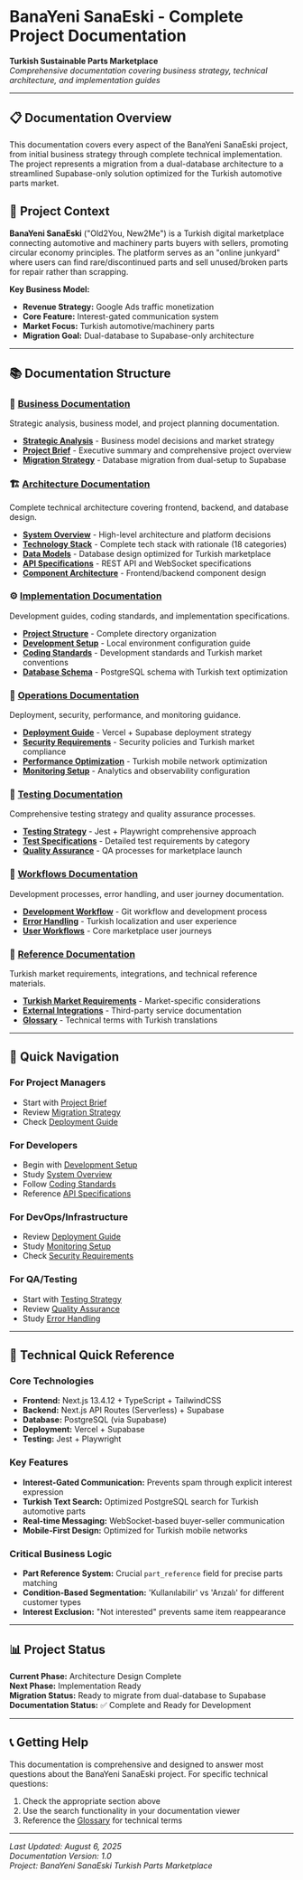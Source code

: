 # BanaYeni SanaEski - Complete Project Documentation

**Turkish Sustainable Parts Marketplace**  
*Comprehensive documentation covering business strategy, technical architecture, and implementation guides*

---

## 📋 Documentation Overview

This documentation covers every aspect of the BanaYeni SanaEski project, from initial business strategy through complete technical implementation. The project represents a migration from a dual-database architecture to a streamlined Supabase-only solution optimized for the Turkish automotive parts market.

## 🎯 Project Context

**BanaYeni SanaEski** ("Old2You, New2Me") is a Turkish digital marketplace connecting automotive and machinery parts buyers with sellers, promoting circular economy principles. The platform serves as an "online junkyard" where users can find rare/discontinued parts and sell unused/broken parts for repair rather than scrapping.

**Key Business Model:**
- **Revenue Strategy:** Google Ads traffic monetization
- **Core Feature:** Interest-gated communication system
- **Market Focus:** Turkish automotive/machinery parts
- **Migration Goal:** Dual-database to Supabase-only architecture

---

## 📚 Documentation Structure

### 🏢 [Business Documentation](./business/)
Strategic analysis, business model, and project planning documentation.

- **[Strategic Analysis](./business/strategic-analysis.md)** - Business model decisions and market strategy
- **[Project Brief](./business/project-brief.md)** - Executive summary and comprehensive project overview  
- **[Migration Strategy](./business/migration-strategy.md)** - Database migration from dual-setup to Supabase

### 🏗️ [Architecture Documentation](./architecture/)
Complete technical architecture covering frontend, backend, and database design.

- **[System Overview](./architecture/system-overview.md)** - High-level architecture and platform decisions
- **[Technology Stack](./architecture/technology-stack.md)** - Complete tech stack with rationale (18 categories)
- **[Data Models](./architecture/data-models.md)** - Database design optimized for Turkish marketplace
- **[API Specifications](./architecture/api-specifications.md)** - REST API and WebSocket specifications
- **[Component Architecture](./architecture/component-architecture.md)** - Frontend/backend component design

### ⚙️ [Implementation Documentation](./implementation/)
Development guides, coding standards, and implementation specifications.

- **[Project Structure](./implementation/project-structure.md)** - Complete directory organization
- **[Development Setup](./implementation/development-setup.md)** - Local environment configuration guide
- **[Coding Standards](./implementation/coding-standards.md)** - Development standards and Turkish market conventions
- **[Database Schema](./implementation/database-schema.md)** - PostgreSQL schema with Turkish text optimization

### 🚀 [Operations Documentation](./operations/)
Deployment, security, performance, and monitoring guidance.

- **[Deployment Guide](./operations/deployment-guide.md)** - Vercel + Supabase deployment strategy
- **[Security Requirements](./operations/security-requirements.md)** - Security policies and Turkish market compliance
- **[Performance Optimization](./operations/performance-optimization.md)** - Turkish mobile network optimization
- **[Monitoring Setup](./operations/monitoring-setup.md)** - Analytics and observability configuration

### 🧪 [Testing Documentation](./testing/)
Comprehensive testing strategy and quality assurance processes.

- **[Testing Strategy](./testing/testing-strategy.md)** - Jest + Playwright comprehensive approach
- **[Test Specifications](./testing/test-specifications.md)** - Detailed test requirements by category
- **[Quality Assurance](./testing/quality-assurance.md)** - QA processes for marketplace launch

### 🔄 [Workflows Documentation](./workflows/)
Development processes, error handling, and user journey documentation.

- **[Development Workflow](./workflows/development-workflow.md)** - Git workflow and development process
- **[Error Handling](./workflows/error-handling.md)** - Turkish localization and user experience
- **[User Workflows](./workflows/user-workflows.md)** - Core marketplace user journeys

### 📖 [Reference Documentation](./reference/)
Turkish market requirements, integrations, and technical reference materials.

- **[Turkish Market Requirements](./reference/turkish-market-requirements.md)** - Market-specific considerations
- **[External Integrations](./reference/external-integrations.md)** - Third-party service documentation
- **[Glossary](./reference/glossary.md)** - Technical terms with Turkish translations

---

## 🎯 Quick Navigation

### For Project Managers
- Start with [Project Brief](./business/project-brief.md)
- Review [Migration Strategy](./business/migration-strategy.md)
- Check [Deployment Guide](./operations/deployment-guide.md)

### For Developers
- Begin with [Development Setup](./implementation/development-setup.md)
- Study [System Overview](./architecture/system-overview.md)
- Follow [Coding Standards](./implementation/coding-standards.md)
- Reference [API Specifications](./architecture/api-specifications.md)

### For DevOps/Infrastructure
- Review [Deployment Guide](./operations/deployment-guide.md)
- Study [Monitoring Setup](./operations/monitoring-setup.md)
- Check [Security Requirements](./operations/security-requirements.md)

### For QA/Testing
- Start with [Testing Strategy](./testing/testing-strategy.md)
- Review [Quality Assurance](./testing/quality-assurance.md)
- Study [Error Handling](./workflows/error-handling.md)

---

## 🔧 Technical Quick Reference

### Core Technologies
- **Frontend:** Next.js 13.4.12 + TypeScript + TailwindCSS
- **Backend:** Next.js API Routes (Serverless) + Supabase
- **Database:** PostgreSQL (via Supabase)
- **Deployment:** Vercel + Supabase
- **Testing:** Jest + Playwright

### Key Features
- **Interest-Gated Communication:** Prevents spam through explicit interest expression
- **Turkish Text Search:** Optimized PostgreSQL search for Turkish automotive parts
- **Real-time Messaging:** WebSocket-based buyer-seller communication
- **Mobile-First Design:** Optimized for Turkish mobile networks

### Critical Business Logic
- **Part Reference System:** Crucial `part_reference` field for precise parts matching
- **Condition-Based Segmentation:** 'Kullanılabilir' vs 'Arızalı' for different customer types
- **Interest Exclusion:** "Not interested" prevents same item reappearance

---

## 📊 Project Status

**Current Phase:** Architecture Design Complete  
**Next Phase:** Implementation Ready  
**Migration Status:** Ready to migrate from dual-database to Supabase  
**Documentation Status:** ✅ Complete and Ready for Development

---

## 📞 Getting Help

This documentation is comprehensive and designed to answer most questions about the BanaYeni SanaEski project. For specific technical questions:

1. Check the appropriate section above
2. Use the search functionality in your documentation viewer
3. Reference the [Glossary](./reference/glossary.md) for technical terms

---

*Last Updated: August 6, 2025*  
*Documentation Version: 1.0*  
*Project: BanaYeni SanaEski Turkish Parts Marketplace*